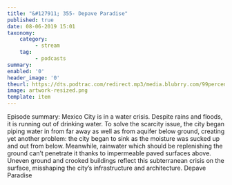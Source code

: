 ```yaml
---
title: "&#127911; 355- Depave Paradise"
published: true
date: 08-06-2019 15:01
taxonomy:
    category:
         - stream
    tag:
         - podcasts
summary:
enabled: '0'
header_image: '0'
theurl: https://dts.podtrac.com/redirect.mp3/media.blubrry.com/99percentinvisible/dovetail.prxu.org/96/d335833a-cd71-4058-80b7-4213ffd8de58/01_355_Depave_Paradise_pt_01.mp3
image: artwork-resized.png
template: item
---
```

 
Episode summary: Mexico City is in a water crisis. Despite rains and floods, it is running out of drinking water. To solve the scarcity issue, the city began piping water in from far away as well as from aquifer below ground, creating yet another problem: the city began to sink as the moisture was sucked up and out from below. Meanwhile, rainwater which should be replenishing the ground can’t penetrate it thanks to impermeable paved surfaces above. Uneven ground and crooked buildings reflect this subterranean crisis on the surface, misshaping the city’s infrastructure and architecture. Depave Paradise
